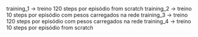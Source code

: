training_1 -> treino 120 steps por episódio from scratch
training_2 -> treino 10 steps por episódio com pesos carregados na rede
training_3 -> treino 120 steps por episódio com pesos carregados na rede
training_4 -> treino 10 steps por episódio from scratch
